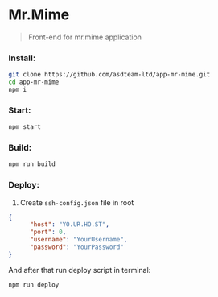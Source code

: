 # Mr.Mime
> Front-end for mr.mime application

### Install:
```bash
git clone https://github.com/asdteam-ltd/app-mr-mime.git
cd app-mr-mime
npm i
```

### Start:
```bash
npm start
```

### Build:
```bash
npm run build
```

### Deploy:
1. Create `ssh-config.json` file in root
```json
{
      "host": "YO.UR.HO.ST",
      "port": 0,
      "username": "YourUsername",
      "password": "YourPassword"
}
```

And after that run deploy script in terminal:
```bash
npm run deploy
```
